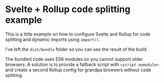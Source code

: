 # Svelte + Rollup code splitting example

This is a little example on how to configure Svelte and Rollup for code splitting and dynamic imports using `import()`.

I've left the `dist/bundle` folder so you can see the result of the build.

The bundled code uses ES6 modules so you cannot support older browsers. A solution is to provide a fallback script with `<script nomodule>` and create a second Rollup config for grandpa browsers without code splitting.